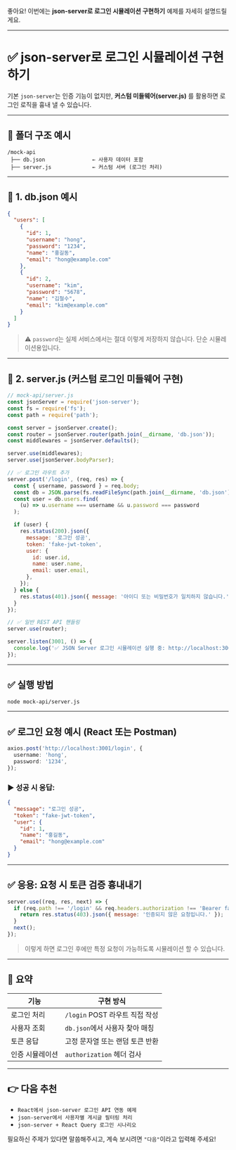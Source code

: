좋아요! 이번에는 **json-server로 로그인 시뮬레이션 구현하기** 예제를 자세히 설명드릴게요.

---

# ✅ json-server로 로그인 시뮬레이션 구현하기

기본 `json-server`는 인증 기능이 없지만, **커스텀 미들웨어(server.js)** 를 활용하면 로그인 로직을 흉내 낼 수 있습니다.

---

## 📁 폴더 구조 예시

```
/mock-api
 ├── db.json               ← 사용자 데이터 포함
 ├── server.js             ← 커스텀 서버 (로그인 처리)
```

---

## 📄 1. db.json 예시

```json
{
  "users": [
    {
      "id": 1,
      "username": "hong",
      "password": "1234",
      "name": "홍길동",
      "email": "hong@example.com"
    },
    {
      "id": 2,
      "username": "kim",
      "password": "5678",
      "name": "김철수",
      "email": "kim@example.com"
    }
  ]
}
```

> ⚠️ `password`는 실제 서비스에서는 절대 이렇게 저장하지 않습니다. 단순 시뮬레이션용입니다.

---

## 📄 2. server.js (커스텀 로그인 미들웨어 구현)

```js
// mock-api/server.js
const jsonServer = require('json-server');
const fs = require('fs');
const path = require('path');

const server = jsonServer.create();
const router = jsonServer.router(path.join(__dirname, 'db.json'));
const middlewares = jsonServer.defaults();

server.use(middlewares);
server.use(jsonServer.bodyParser);

// ✅ 로그인 라우트 추가
server.post('/login', (req, res) => {
  const { username, password } = req.body;
  const db = JSON.parse(fs.readFileSync(path.join(__dirname, 'db.json'), 'utf-8'));
  const user = db.users.find(
    (u) => u.username === username && u.password === password
  );

  if (user) {
    res.status(200).json({
      message: '로그인 성공',
      token: 'fake-jwt-token',
      user: {
        id: user.id,
        name: user.name,
        email: user.email,
      },
    });
  } else {
    res.status(401).json({ message: '아이디 또는 비밀번호가 일치하지 않습니다.' });
  }
});

// ✅ 일반 REST API 핸들링
server.use(router);

server.listen(3001, () => {
  console.log('✅ JSON Server 로그인 시뮬레이션 실행 중: http://localhost:3001');
});
```

---

## ✅ 실행 방법

```bash
node mock-api/server.js
```

---

## ✅ 로그인 요청 예시 (React 또는 Postman)

```ts
axios.post('http://localhost:3001/login', {
  username: 'hong',
  password: '1234',
});
```

### ▶️ 성공 시 응답:

```json
{
  "message": "로그인 성공",
  "token": "fake-jwt-token",
  "user": {
    "id": 1,
    "name": "홍길동",
    "email": "hong@example.com"
  }
}
```

---

## ✅ 응용: 요청 시 토큰 검증 흉내내기

```js
server.use((req, res, next) => {
  if (req.path !== '/login' && req.headers.authorization !== 'Bearer fake-jwt-token') {
    return res.status(403).json({ message: '인증되지 않은 요청입니다.' });
  }
  next();
});
```

> 이렇게 하면 로그인 후에만 특정 요청이 가능하도록 시뮬레이션 할 수 있습니다.

---

## 📌 요약

| 기능       | 구현 방식                   |
| -------- | ----------------------- |
| 로그인 처리   | `/login` POST 라우트 직접 작성 |
| 사용자 조회   | `db.json`에서 사용자 찾아 매칭   |
| 토큰 응답    | 고정 문자열 또는 랜덤 토큰 반환      |
| 인증 시뮬레이션 | `authorization` 헤더 검사   |

---

## 👉 다음 추천

* `React에서 json-server 로그인 API 연동 예제`
* `json-server에서 사용자별 게시글 필터링 처리`
* `json-server + React Query 로그인 시나리오`

필요하신 주제가 있다면 말씀해주시고, 계속 보시려면 `"다음"`이라고 입력해 주세요!
